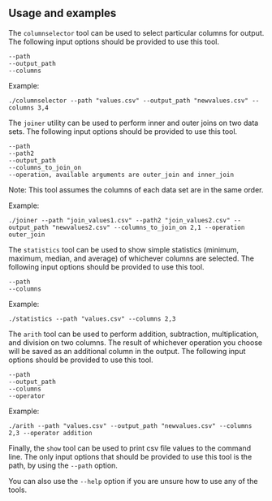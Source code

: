## Usage and examples

The `columnselector` tool can be used to select particular columns for
output. The following input options should be provided to use this tool.

```
--path
--output_path
--columns
```

Example:

```
./columnselector --path "values.csv" --output_path "newvalues.csv" --columns 3,4
```

The `joiner` utility can be used to perform inner and outer joins on two data
sets. The following input options should be provided to use this tool.

```
--path
--path2
--output_path
--columns_to_join_on
--operation, available arguments are outer_join and inner_join
```

Note: This tool assumes the columns of each data set are in the same order.

Example:

```
./joiner --path "join_values1.csv" --path2 "join_values2.csv" --output_path "newvalues2.csv" --columns_to_join_on 2,1 --operation outer_join
```

The `statistics` tool can be used to show simple statistics (minimum, maximum, median, and
average) of whichever columns are selected. The following input options should be provided
to use this tool.

```
--path
--columns
```

Example:

```
./statistics --path "values.csv" --columns 2,3
```

The `arith` tool can be used to perform addition, subtraction, multiplication,
and division on two columns. The result of whichever operation you
choose will be saved as an additional column in the output. The following input
options should be provided to use this tool.

```
--path
--output_path
--columns
--operator
```

Example:

```
./arith --path "values.csv" --output_path "newvalues.csv" --columns 2,3 --operator addition
```

Finally, the `show` tool can be used to print csv file values to the command line. The only input
options that should be provided to use this tool is the path, by using the `--path` option.

You can also use the `--help` option if you are unsure how to use any of the tools.


